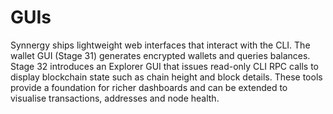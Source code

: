 # GUIs

Synnergy ships lightweight web interfaces that interact with the CLI.  The
wallet GUI (Stage 31) generates encrypted wallets and queries balances.  Stage
32 introduces an Explorer GUI that issues read-only CLI RPC calls to display
blockchain state such as chain height and block details.  These tools provide a
foundation for richer dashboards and can be extended to visualise transactions,
addresses and node health.
